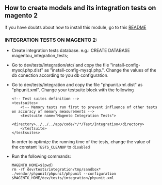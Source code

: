 ## How to create models and its integration tests on magento 2

If you have doubts about how to install this module, go to this [README](https://github.com/talosdigital/u-magento2/blob/master/README.md)

### INTEGRATION TESTS ON MAGENTO 2:
- Create integration tests database. e.g.: CREATE DATABASE magentou_integration_tests;

- Go to dev/tests/integration/etc/ and copy the file "install-config-mysql.php.dist" as "install-config-mysql.php.". Change the values of the db conection according to you db configuration.

- Go to dev/tests/integration and copy the file "phpunit.xml.dist" as "phpunit.xml". Change your testsuite block with the following  
    ``` 
    <!-- Test suites definition -->
    <testsuites>
        <!-- Memory tests run first to prevent influence of other tests on accuracy of memory measurements -->
        <testsuite name="Magento Integration Tests">
            <directory>../../../app/code/*/*/Test/Integration</directory>
        </testsuite>
    </testsuites>
    ``` 
    In order to optimize the running time of the tests, change the value of the constant ```TESTS_CLEANUP``` to ```disabled```

- Run the following commands:
    ```
    MAGENTO_HOME=$(pwd)
    rm -rf dev/tests/integration/tmp/sandbox*
    ./vendor/phpunit/phpunit/phpunit --configuration $MAGENTO_HOME/dev/tests/integration/phpunit.xml
    ```

